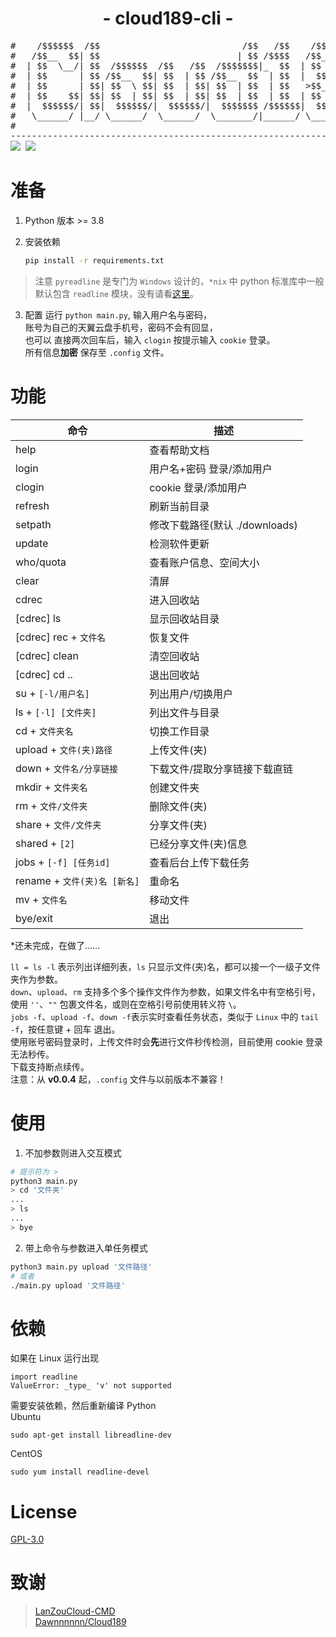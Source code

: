 <h1 align="center">- cloud189-cli -</h3>
<pre>
#    /$$$$$$  /$$                           /$$   /$$    /$$$$$$   /$$$$$$ 
#   /$$__  $$| $$                          | $$ /$$$$   /$$__  $$ /$$__  $$
#  | $$  \__/| $$  /$$$$$$  /$$   /$$  /$$$$$$$|_  $$  | $$  \ $$| $$  \ $$
#  | $$      | $$ /$$__  $$| $$  | $$ /$$__  $$  | $$  |  $$$$$$/|  $$$$$$$
#  | $$      | $$| $$  \ $$| $$  | $$| $$  | $$  | $$   >$$__  $$ \____  $$
#  | $$    $$| $$| $$  | $$| $$  | $$| $$  | $$  | $$  | $$  \ $$ /$$  \ $$
#  |  $$$$$$/| $$|  $$$$$$/|  $$$$$$/|  $$$$$$$ /$$$$$$|  $$$$$$/|  $$$$$$/
#   \______/ |__/ \______/  \______/  \_______/|______/ \______/  \______/ 
#                                                                          
--------------------------------------------------------------------------
<img src="https://img.shields.io/github/v/release/Aruelius/cloud189.svg?logo=iCloud"> <img src="https://img.shields.io/github/last-commit/Aruelius/cloud189.svg">
</pre>

# 准备
1. Python 版本 >= 3.8

2. 安装依赖
    ```sh
    pip install -r requirements.txt
    ```
> 注意 `pyreadline` 是专门为 `Windows` 设计的，`*nix` 中 python 标准库中一般默认包含 `readline` 模块，没有请看[这里](#jump)。

3. 配置
运行 ``python main.py``, 输入用户名与密码，  
账号为自己的天翼云盘手机号，密码不会有回显，  
也可以 直接两次回车后，输入 `clogin` 按提示输入 `cookie` 登录。  
所有信息**加密** 保存至 `.config` 文件。

# 功能

|命令                                 |描述                    |
|-------------------------------------|-----------------------|
|help                                 |查看帮助文档             |
|login                                |用户名+密码 登录/添加用户    |
|clogin                               |cookie 登录/添加用户         |
|refresh                              |刷新当前目录            |
|setpath                              |修改下载路径(默认 ./downloads) |
|update                               |检测软件更新            |
|who/quota                            |查看账户信息、空间大小  |
|clear                                |清屏                   |
|cdrec                                |进入回收站              |
|[cdrec]  ls                          |显示回收站目录           |
|[cdrec]  rec + `文件名`               |恢复文件                |
|[cdrec]  clean                       |清空回收站              |
|[cdrec]  cd ..                       |退出回收站              |
|su     + `[-l/用户名]`                |列出用户/切换用户       |
|ls     + `[-l] [文件夹]`              |列出文件与目录           |
|cd     + `文件夹名`                   |切换工作目录             |
|upload + `文件(夹)路径`                |上传文件(夹)            |
|down   + `文件名/分享链接`             |下载文件/提取分享链接下载直链  |
|mkdir  + `文件夹名`                   |创建文件夹               |
|rm     + `文件/文件夹`                 |删除文件(夹)            |
|share  + `文件/文件夹`                 |分享文件(夹)            |
|shared + `[2]`                       |已经分享文件(夹)信息      |
|jobs   + `[-f] [任务id]`              |查看后台上传下载任务      |
|rename + `文件(夹)名 [新名]`           |重命名                  |
|mv     + `文件名`                     |移动文件                |
|bye/exit                             |退出                    |

*还未完成，在做了……

`ll = ls -l` 表示列出详细列表，`ls` 只显示文件(夹)名，都可以接一个一级子文件夹作为参数。  
`down`、`upload`、`rm` 支持多个多个操作文件作为参数，如果文件名中有空格引号，使用 `''`、`""` 包裹文件名，或则在空格引号前使用转义符 `\`。  
`jobs -f`、`upload -f`、`down -f`表示实时查看任务状态，类似于 `Linux` 中的 `tail -f`，按任意键 + 回车 退出。  
使用账号密码登录时，上传文件时会**先**进行文件秒传检测，目前使用 cookie 登录无法秒传。  
下载支持断点续传。  
注意：从 **v0.0.4** 起，`.config` 文件与以前版本不兼容！

# 使用
1. 不加参数则进入交互模式
```sh
# 提示符为 >
python3 main.py
> cd '文件夹'
...
> ls
...
> bye
```

2. 带上命令与参数进入单任务模式
```sh
python3 main.py upload '文件路径'
# 或者
./main.py upload '文件路径'
```  

# <span id="jump">依赖</span>
如果在 Linux 运行出现
~~~shell
import readline
ValueError: _type_ 'v' not supported
~~~
需要安装依赖，然后重新编译 Python  
Ubuntu
~~~shell
sudo apt-get install libreadline-dev
~~~
CentOS
~~~shell
sudo yum install readline-devel 
~~~
# License

[GPL-3.0](https://github.com/Aruelius/cloud189/blob/master/LICENSE)

# 致谢

> [LanZouCloud-CMD](https://github.com/zaxtyson/LanZouCloud-CMD)  
> [Dawnnnnnn/Cloud189](https://github.com/Dawnnnnnn/Cloud189)
